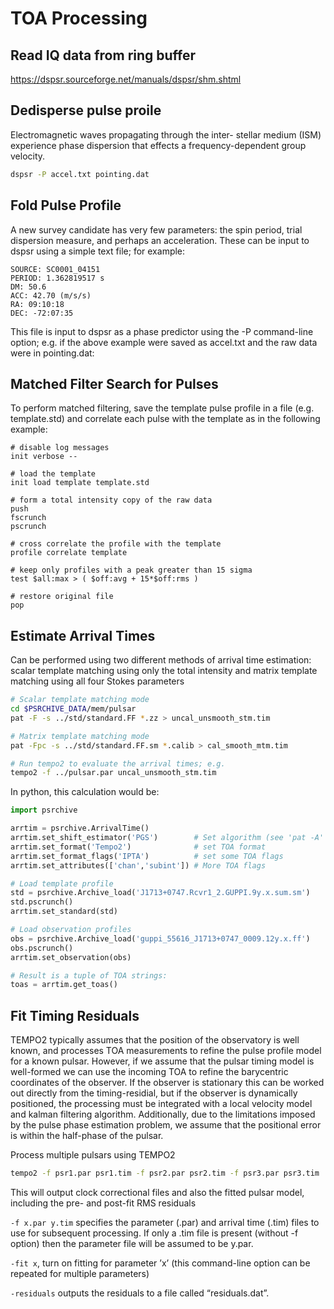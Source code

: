 # TOA Processing 

## Read IQ data from ring buffer
https://dspsr.sourceforge.net/manuals/dspsr/shm.shtml

## Dedisperse pulse proile
Electromagnetic waves propagating through the inter- stellar medium (ISM) experience phase dispersion that effects a frequency-dependent group velocity.
```bash
dspsr -P accel.txt pointing.dat
```

## Fold Pulse Profile
A new survey candidate has very few parameters: the spin period, trial dispersion measure, and perhaps an acceleration. These can be input to dspsr using a simple text file; for example: 
```
SOURCE: SC0001_04151
PERIOD: 1.362819517 s
DM: 50.6
ACC: 42.70 (m/s/s)
RA: 09:10:18
DEC: -72:07:35
```

 This file is input to dspsr as a phase predictor using the -P command-line option; e.g. if the above example were saved as accel.txt and the raw data were in pointing.dat: 

## Matched Filter Search for Pulses
To perform matched filtering, save the template pulse profile in a file (e.g. template.std) and correlate each pulse with the template as in the following example: 
```
# disable log messages
init verbose --

# load the template
init load template template.std

# form a total intensity copy of the raw data
push
fscrunch
pscrunch

# cross correlate the profile with the template
profile correlate template

# keep only profiles with a peak greater than 15 sigma
test $all:max > ( $off:avg + 15*$off:rms )

# restore original file
pop
```

## Estimate Arrival Times 
Can be performed using two different methods of arrival time estimation: scalar template matching using only the total intensity and matrix template matching using all four Stokes parameters
```bash
# Scalar template matching mode 
cd $PSRCHIVE_DATA/mem/pulsar
pat -F -s ../std/standard.FF *.zz > uncal_unsmooth_stm.tim

# Matrix template matching mode 
pat -Fpc -s ../std/standard.FF.sm *.calib > cal_smooth_mtm.tim

```

```bash
# Run tempo2 to evaluate the arrival times; e.g.
tempo2 -f ../pulsar.par uncal_unsmooth_stm.tim
```

In python, this calculation would be:
```python
import psrchive

arrtim = psrchive.ArrivalTime()
arrtim.set_shift_estimator('PGS')        # Set algorithm (see 'pat -A' help)
arrtim.set_format('Tempo2')              # set TOA format
arrtim.set_format_flags('IPTA')          # set some TOA flags
arrtim.set_attributes(['chan','subint']) # More TOA flags

# Load template profile
std = psrchive.Archive_load('J1713+0747.Rcvr1_2.GUPPI.9y.x.sum.sm')
std.pscrunch()
arrtim.set_standard(std)

# Load observation profiles
obs = psrchive.Archive_load('guppi_55616_J1713+0747_0009.12y.x.ff')
obs.pscrunch()
arrtim.set_observation(obs)

# Result is a tuple of TOA strings:
toas = arrtim.get_toas()
```

## Fit Timing Residuals 
TEMPO2 typically assumes that the position of the observatory is well known, and processes TOA measurements to refine the pulse profile model for a known pulsar. However, if we assume that the pulsar timing model is well-formed we can use the incoming TOA to refine the barycentric coordinates of the observer. If the observer is stationary this can be worked out directly from the timing-residial, but if the observer is dynamically positioned, the processing must be integrated with a local velocity model and kalman filtering algorithm. Additionally, due to the limitations imposed by the pulse phase estimation problem, we assume that the positional error is within the half-phase of the pulsar. 

Process multiple pulsars using TEMPO2
```bash
tempo2 -f psr1.par psr1.tim -f psr2.par psr2.tim -f psr3.par psr3.tim 
```
This will output clock correctional files and also the fitted pulsar model, including the pre- and post-fit RMS residuals

`-f x.par y.tim` specifies the parameter (.par) and arrival time (.tim) files to use for subsequent
processing. If only a .tim file is present (without -f option) then the parameter file will be assumed
to be y.par.

`-fit x`, turn on fitting for parameter ’x’ (this command-line option can be repeated for multiple
parameters)

`-residuals` outputs the residuals to a file called “residuals.dat”.
